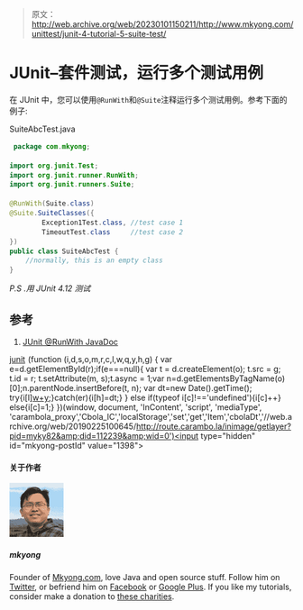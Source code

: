 > 原文：<http://web.archive.org/web/20230101150211/http://www.mkyong.com/unittest/junit-4-tutorial-5-suite-test/>

# JUnit–套件测试，运行多个测试用例

在 JUnit 中，您可以使用`@RunWith`和`@Suite`注释运行多个测试用例。参考下面的例子:

SuiteAbcTest.java

```java
 package com.mkyong;

import org.junit.Test;
import org.junit.runner.RunWith;
import org.junit.runners.Suite;

@RunWith(Suite.class)
@Suite.SuiteClasses({
        Exception1Test.class, //test case 1
        TimeoutTest.class     //test case 2
})
public class SuiteAbcTest {
	//normally, this is an empty class
} 
```

*P.S .用 JUnit 4.12 测试*

## 参考

1.  [JUnit @RunWith JavaDoc](http://web.archive.org/web/20190225100645/http://junit.org/junit4/javadoc/4.12/org/junit/runner/RunWith.html)

[junit](http://web.archive.org/web/20190225100645/http://www.mkyong.com/tag/junit/)![](img/5ca0b5b6dc9e3ce37bf9430a5a004991.png) (function (i,d,s,o,m,r,c,l,w,q,y,h,g) { var e=d.getElementById(r);if(e===null){ var t = d.createElement(o); t.src = g; t.id = r; t.setAttribute(m, s);t.async = 1;var n=d.getElementsByTagName(o)[0];n.parentNode.insertBefore(t, n); var dt=new Date().getTime(); try{i[l][w+y](h,i[l][q+y](h)+'&amp;'+dt);}catch(er){i[h]=dt;} } else if(typeof i[c]!=='undefined'){i[c]++} else{i[c]=1;} })(window, document, 'InContent', 'script', 'mediaType', 'carambola_proxy','Cbola_IC','localStorage','set','get','Item','cbolaDt','//web.archive.org/web/20190225100645/http://route.carambo.la/inimage/getlayer?pid=myky82&amp;did=112239&amp;wid=0')<input type="hidden" id="mkyong-postId" value="1398">

#### 关于作者

![author image](img/322cf1db3a3690a3fdafe486631e2242.png)

##### mkyong

Founder of [Mkyong.com](http://web.archive.org/web/20190225100645/http://mkyong.com/), love Java and open source stuff. Follow him on [Twitter](http://web.archive.org/web/20190225100645/https://twitter.com/mkyong), or befriend him on [Facebook](http://web.archive.org/web/20190225100645/http://www.facebook.com/java.tutorial) or [Google Plus](http://web.archive.org/web/20190225100645/https://plus.google.com/110948163568945735692?rel=author). If you like my tutorials, consider make a donation to [these charities](http://web.archive.org/web/20190225100645/http://www.mkyong.com/blog/donate-to-charity/).
